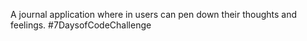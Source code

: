 A journal application where in users can pen down their thoughts and feelings.
#7DaysofCodeChallenge

